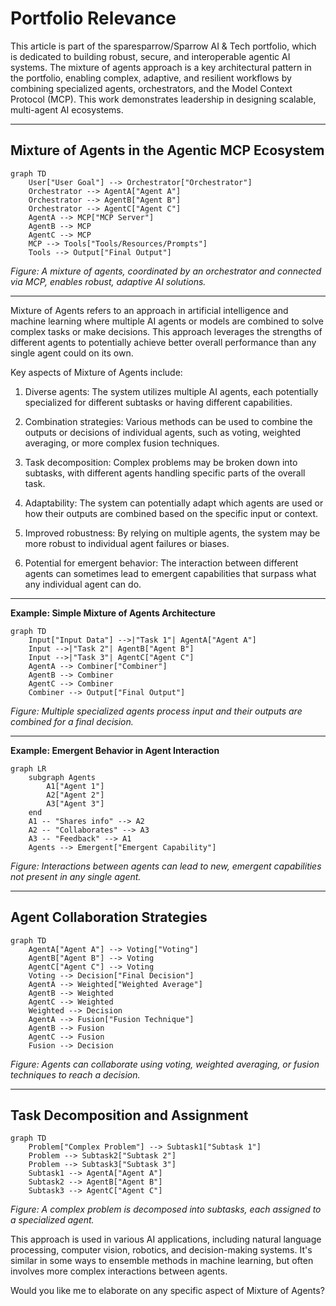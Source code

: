 # Portfolio Relevance

This article is part of the sparesparrow/Sparrow AI & Tech portfolio, which is dedicated to building robust, secure, and interoperable agentic AI systems. The mixture of agents approach is a key architectural pattern in the portfolio, enabling complex, adaptive, and resilient workflows by combining specialized agents, orchestrators, and the Model Context Protocol (MCP). This work demonstrates leadership in designing scalable, multi-agent AI ecosystems.

---

## Mixture of Agents in the Agentic MCP Ecosystem

```mermaid
graph TD
    User["User Goal"] --> Orchestrator["Orchestrator"]
    Orchestrator --> AgentA["Agent A"]
    Orchestrator --> AgentB["Agent B"]
    Orchestrator --> AgentC["Agent C"]
    AgentA --> MCP["MCP Server"]
    AgentB --> MCP
    AgentC --> MCP
    MCP --> Tools["Tools/Resources/Prompts"]
    Tools --> Output["Final Output"]
```

_Figure: A mixture of agents, coordinated by an orchestrator and connected via MCP, enables robust, adaptive AI solutions._

---

Mixture of Agents refers to an approach in artificial intelligence and machine learning where multiple AI agents or models are combined to solve complex tasks or make decisions. This approach leverages the strengths of different agents to potentially achieve better overall performance than any single agent could on its own.

Key aspects of Mixture of Agents include:

1. Diverse agents: The system utilizes multiple AI agents, each potentially specialized for different subtasks or having different capabilities.

2. Combination strategies: Various methods can be used to combine the outputs or decisions of individual agents, such as voting, weighted averaging, or more complex fusion techniques.

3. Task decomposition: Complex problems may be broken down into subtasks, with different agents handling specific parts of the overall task.

4. Adaptability: The system can potentially adapt which agents are used or how their outputs are combined based on the specific input or context.

5. Improved robustness: By relying on multiple agents, the system may be more robust to individual agent failures or biases.

6. Potential for emergent behavior: The interaction between different agents can sometimes lead to emergent capabilities that surpass what any individual agent can do.

---

**Example: Simple Mixture of Agents Architecture**

```mermaid
graph TD
    Input["Input Data"] -->|"Task 1"| AgentA["Agent A"]
    Input -->|"Task 2"| AgentB["Agent B"]
    Input -->|"Task 3"| AgentC["Agent C"]
    AgentA --> Combiner["Combiner"]
    AgentB --> Combiner
    AgentC --> Combiner
    Combiner --> Output["Final Output"]
```

_Figure: Multiple specialized agents process input and their outputs are combined for a final decision._

---

**Example: Emergent Behavior in Agent Interaction**

```mermaid
graph LR
    subgraph Agents
        A1["Agent 1"]
        A2["Agent 2"]
        A3["Agent 3"]
    end
    A1 -- "Shares info" --> A2
    A2 -- "Collaborates" --> A3
    A3 -- "Feedback" --> A1
    Agents --> Emergent["Emergent Capability"]
```

_Figure: Interactions between agents can lead to new, emergent capabilities not present in any single agent._

---

## Agent Collaboration Strategies

```mermaid
graph TD
    AgentA["Agent A"] --> Voting["Voting"]
    AgentB["Agent B"] --> Voting
    AgentC["Agent C"] --> Voting
    Voting --> Decision["Final Decision"]
    AgentA --> Weighted["Weighted Average"]
    AgentB --> Weighted
    AgentC --> Weighted
    Weighted --> Decision
    AgentA --> Fusion["Fusion Technique"]
    AgentB --> Fusion
    AgentC --> Fusion
    Fusion --> Decision
```

_Figure: Agents can collaborate using voting, weighted averaging, or fusion techniques to reach a decision._

---

## Task Decomposition and Assignment

```mermaid
graph TD
    Problem["Complex Problem"] --> Subtask1["Subtask 1"]
    Problem --> Subtask2["Subtask 2"]
    Problem --> Subtask3["Subtask 3"]
    Subtask1 --> AgentA["Agent A"]
    Subtask2 --> AgentB["Agent B"]
    Subtask3 --> AgentC["Agent C"]
```

_Figure: A complex problem is decomposed into subtasks, each assigned to a specialized agent._

This approach is used in various AI applications, including natural language processing, computer vision, robotics, and decision-making systems. It's similar in some ways to ensemble methods in machine learning, but often involves more complex interactions between agents.

Would you like me to elaborate on any specific aspect of Mixture of Agents?
